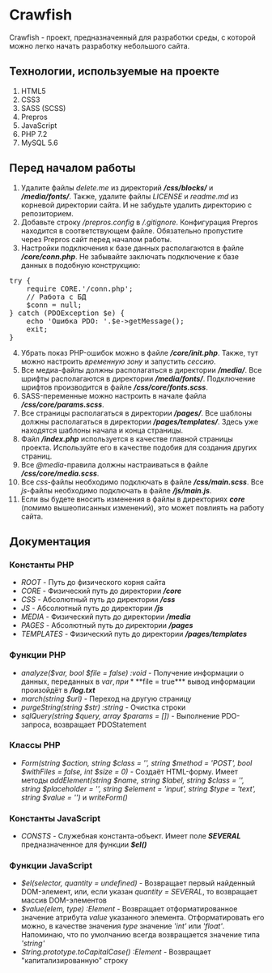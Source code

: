 # Crawfish

Crawfish - проект, предназначенный для разработки среды, с которой можно легко начать разработку небольшого сайта.

## Технологии, используемые на проекте

1. HTML5
2. CSS3
3. SASS (SCSS)
4. Prepros
5. JavaScript
6. PHP 7.2
7. MySQL 5.6

## Перед началом работы

1. Удалите файлы *delete.me* из директорий ***/css/blocks/*** и ***/media/fonts/***. Также, удалите файлы *LICENSE* и *readme.md* из корневой директории сайта. И не забудьте удалить директорию с репозиторием.
2. Добавьте строку */prepros.config* в */.gitignore*. Конфигурация Prepros находится в соответствующем файле. Обязательно пропустите через Prepros сайт перед началом работы.
3. Настройки подключения к базе данных располагаются в файле ***/core/conn.php***. Не забывайте заключать подключение к базе данных в подобную конструкцию:
<pre>
try {
    require CORE.'/conn.php';
    // Работа с БД
    $conn = null;
} catch (PDOException $e) {
    echo 'Ошибка PDO: '.$e->getMessage();
    exit;
}
</pre>
4. Убрать показ PHP-ошибок можно в файле ***/core/init.php***. Также, тут можно настроить *временную зону* и запустить *сессию*.
5. Все медиа-файлы должны располагаться в директории ***/media/***. Все шрифты располагаются в директории ***/media/fonts/***. Подключение шрифтов производится в файле ***/css/core/fonts.scss***.
6. SASS-переменные можно настроить в начале файла ***/css/core/params.scss***.
7. Все страницы располагаться в директории ***/pages/***. Все шаблоны должны располагаться в директории ***/pages/templates/***. Здесь уже находятся шаблоны начала и конца страницы.
8. Файл ***/index.php*** используется в качестве главной страницы проекта. Используйте его в качестве подобия для создания других страниц.
9. Все *@media*-правила должны настраиваться в файле ***/css/core/media.scss***.
10. Все *css*-файлы необходимо подключать в файле ***/css/main.scss***. Все *js*-файлы необходимо подключать в файле ***/js/main.js***.
11. Если вы будете вносить изменения в файлы в директориях ***core*** (помимо вышеописанных изменений), это может повлиять на работу сайта.

## Документация

### Константы PHP

+ *ROOT* - Путь до физического корня сайта
+ *CORE* - Физический путь до директории ***/core***
+ *CSS* - Абсолютный путь до директории ***/css***
+ *JS* - Абсолютный путь до директории ***/js***
+ *MEDIA* - Физический путь до директории ***/media***
+ *PAGES* - Абсолютный путь до директории ***/pages***
+ *TEMPLATES* - Физический путь до директории ***/pages/templates***

### Функции PHP

+ *analyze($var, bool $file = false) :void* - Получение информации о данных, переданных в $var, при ***$file = true*** вывод информации произойдёт в ***/log.txt***
+ *march(string $url)* - Переход на другую страницу
+ *purgeString(string $str) :string* - Очистка строки
+ *sqlQuery(string $query, array $params = [])* - Выполнение PDO-запроса, возвращает PDOStatement

### Классы PHP

+ *Form(string $action, string $class = '', string $method = 'POST', bool $withFiles = false, int $size = 0)* - Создаёт HTML-форму. Имеет методы *addElement(string $name, string $label, string $class = '', string $placeholder = '', string $element = 'input', string $type = 'text', string $value = '')* и *writeForm()*

### Константы JavaScript

+ *CONSTS* - Служебная константа-объект. Имеет поле ***SEVERAL*** предназначенное для функции ***$el()***

### Функции JavaScript

+ *$el(selector, quantity = undefined)* - Возвращает первый найденный DOM-элемент, или, если указан *quantity = SEVERAL*, то возвращает массив DOM-элементов
+ *$value(elem, type) :Element* - Возвращает отформатированное значение атрибута *value* указанного элемента. Отформатировать его можно, в качестве значения *type* значение *'int'* или *'float'*. Напоминаю, что по умолчанию всегда возвращается значение типа *'string'*
+ *String.prototype.toCapitalCase() :Element* - Возвращает "капитализированную" строку
